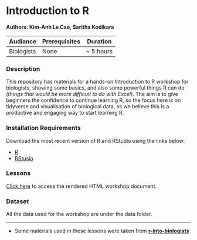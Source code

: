 # Introduction to R
**Authors: Kim-Anh Le Cao, Saritha Kodikara**

| Audiance      | Prerequisites | Duration    |
| ------------- | ------------- | ----------- |
| Biologists    | None          |~ 5 hours    |


### Description

This repository has materials for a hands-on Introduction to R workshop for biologists, showing some basics, and also some powerful things R can do *(things that would be more difficult to do with Excel)*. The aim is to give beginners the confidence to continue learning R, so the focus here is on tidyverse and visualisation of biological data, as we believe this is a productive and engaging way to start learning R. 

### Installation Requirements

Download the most recent version of R and RStudio using the links below:
- [R](https://cran.r-project.org/)
- [RStusio](https://posit.co/download/rstudio-desktop/#download)

### Lessons

[Click here]() to access the rendered HTML workshop document.

### Dataset
All the data used for the workshop are under the data folder.

-----

- Some materials used in these lessons were taken from **[r-into-biologists](https://github.com/melbournebioinformatics/r-intro-biologists)**
